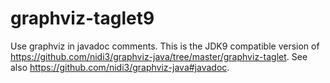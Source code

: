 # graphviz-taglet9
Use graphviz in javadoc comments.
This is the JDK9 compatible version of https://github.com/nidi3/graphviz-java/tree/master/graphviz-taglet.
See also https://github.com/nidi3/graphviz-java#javadoc.

